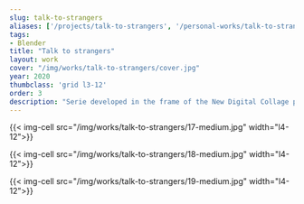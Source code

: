 ```yaml
---
slug: talk-to-strangers
aliases: ['/projects/talk-to-strangers', '/personal-works/talk-to-strangers']
tags:
- Blender
title: "Talk to strangers"
layout: work
cover: "/img/works/talk-to-strangers/cover.jpg"
year: 2020
thumbclass: 'grid l3-12'
order: 3
description: "Serie developed in the frame of the New Digital Collage project, curated by Fabio Paris and Linda Rocco."
---
```



{{< img-cell src="/img/works/talk-to-strangers/17-medium.jpg" width="l4-12">}}

{{< img-cell src="/img/works/talk-to-strangers/18-medium.jpg" width="l4-12">}}

{{< img-cell src="/img/works/talk-to-strangers/19-medium.jpg" width="l4-12">}}
 
